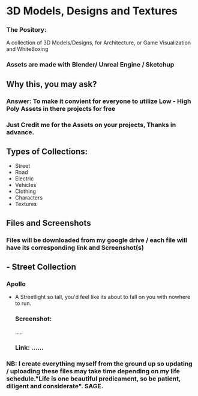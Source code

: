 # 3D Models, Designs and Textures
### The Pository: 
A collection of 3D Models/Designs, for Architecture, or Game Visualization and WhiteBoxing
### Assets are made with Blender/ Unreal Engine / Sketchup
## Why this, you may ask?
### Answer: To make it convient for everyone to utilize Low - High Poly Assets in there projects for free
### Just Credit me for the Assets on your projects, Thanks in advance.

## Types of Collections:
- Street
- Road
- Electric
- Vehicles
- Clothing
- Characters
- Textures

## Files and Screenshots
 ### Files will be downloaded from my google drive / each file will have its corresponding link and Screenshot(s)
  ## - Street Collection
   ### Apollo 
   - A Streetlight so tall, you'd feel like its about to fall on you with nowhere to run.
     ### Screenshot:
     .....
     ### Link: ......
 ### NB: I create everything myself from the ground up so updating / uploading these files may take time depending on my life schedule."Life is one beautiful predicament, so be patient, diligent and considerate". SAGE.
